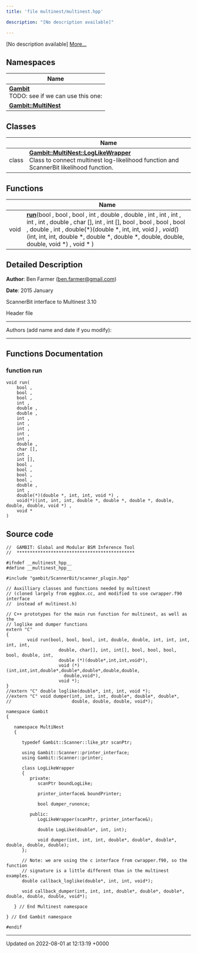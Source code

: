 ```yaml
---
title: 'file multinest/multinest.hpp'

description: "[No description available]"

---
```







[No description available] [More...](#detailed-description)

## Namespaces

| Name           |
| -------------- |
| **[Gambit](/documentation/code/namespaces/namespacegambit/)** <br>TODO: see if we can use this one:  |
| **[Gambit::MultiNest](/documentation/code/namespaces/namespacegambit_1_1multinest/)**  |

## Classes

|                | Name           |
| -------------- | -------------- |
| class | **[Gambit::MultiNest::LogLikeWrapper](/documentation/code/classes/classgambit_1_1multinest_1_1loglikewrapper/)** <br>Class to connect multinest log-likelihood function and ScannerBit likelihood function.  |

## Functions

|                | Name           |
| -------------- | -------------- |
| void | **[run](/documentation/code/files/multinest_8hpp/#function-run)**(bool , bool , bool , int , double , double , int , int , int , int , int , double , char [], int , int [], bool , bool , bool , bool , double , int , double(*)(double *, int, int, void *) , void(*)(int, int, int, double *, double *, double *, double, double, double, void *) , void * ) |

## Detailed Description


**Author**: Ben Farmer ([ben.farmer@gmail.com](mailto:ben.farmer@gmail.com)) 

**Date**: 2015 January

ScannerBit interface to Multinest 3.10

Header file



------------------

Authors (add name and date if you modify):



------------------


## Functions Documentation

### function run

```
void run(
    bool ,
    bool ,
    bool ,
    int ,
    double ,
    double ,
    int ,
    int ,
    int ,
    int ,
    int ,
    double ,
    char [],
    int ,
    int [],
    bool ,
    bool ,
    bool ,
    bool ,
    double ,
    int ,
    double(*)(double *, int, int, void *) ,
    void(*)(int, int, int, double *, double *, double *, double, double, double, void *) ,
    void * 
)
```




## Source code

```
//  GAMBIT: Global and Modular BSM Inference Tool
//  *********************************************

#ifndef __multinest_hpp__
#define __multinest_hpp__

#include "gambit/ScannerBit/scanner_plugin.hpp"

// Auxilliary classes and functions needed by multinest
// (cloned largely from eggbox.cc, and modified to use cwrapper.f90 interface
//  instead of multinest.h)

// C++ prototypes for the main run function for multinest, as well as the
// loglike and dumper functions
extern "C"
{
        void run(bool, bool, bool, int, double, double, int, int, int, int, int,
                    double, char[], int, int[], bool, bool, bool, bool, double, int,
                    double (*)(double*,int,int,void*),
                    void (*)(int,int,int,double*,double*,double*,double,double,
                      double,void*),
                    void *);
}
//extern "C" double loglike(double*, int, int, void *);
//extern "C" void dumper(int, int, int, double*, double*, double*,
//                       double, double, double, void*);

namespace Gambit
{

   namespace MultiNest
   {

      typedef Gambit::Scanner::like_ptr scanPtr;

      using Gambit::Scanner::printer_interface;
      using Gambit::Scanner::printer;

      class LogLikeWrapper
      {
         private:
            scanPtr boundLogLike;

            printer_interface& boundPrinter;

            bool dumper_runonce;

         public:
            LogLikeWrapper(scanPtr, printer_interface&);

            double LogLike(double*, int, int);

            void dumper(int, int, int, double*, double*, double*, double, double, double);
      };

      // Note: we are using the c interface from cwrapper.f90, so the function
      // signature is a little different than in the multinest examples.
      double callback_loglike(double*, int, int, void*);

      void callback_dumper(int, int, int, double*, double*, double*, double, double, double, void*);

   } // End Multinest namespace

} // End Gambit namespace

#endif
```


-------------------------------

Updated on 2022-08-01 at 12:13:19 +0000
